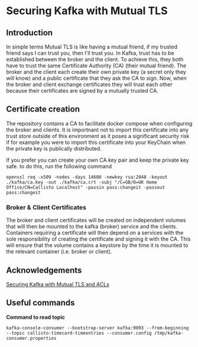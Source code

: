 # Securing Kafka with Mutual TLS

## Introduction
In simple terms Mutual TLS is like having a mutual friend, if my trusted friend
says I can trust you, then I'll trust you. In Kafka, trust has to be established
between the broker and the client. To achieve this, they both have to trust the
same Certificate Authority (CA) (their mutual friend). The broker and the client
each create their own private key (a secret only they will know) and a public
certificate that they ask the CA to sign. Now, when the broker and client
exchange certificates they will trust each other because their certificates
are signed by a mutually trusted CA.

## Certificate creation
The repository contains a CA to facilitate docker compose when configuring the
broker and clients. It is importnant not to import this certificate into any
trust store outside of this environment as it poses a significant security risk
if for example you were to import this certificate into your KeyChain when the
private key is publically distributed.

If you prefer you can create your own CA key pair and keep the private key safe.
to do this, run the following command

```
openssl req -x509 -nodes -days 14600 -newkey rsa:2048 -keyout ./kafka/ca.key -out ./kafka/ca.crt -subj "/C=GB/O=UK Home Office/CN=Callisto Localhost" -passin pass:changeit -passout pass:changeit
```

### Broker & Client Certificates
The broker and client certificates will be created on independent volumes that
will then be mounted to the kafka (broker) service and the clients. Containers
requiring a certificate will then depend on a services with the sole 
responsibility of creating the certificate and signing it with the CA. This will
ensure that the volume contains a keystore by the time it is mounted to the 
relevant container (i.e. broker or client).


## Acknowledgements

[Securing Kafka with Mutual TLS and ACLs](https://medium.com/lydtech-consulting/securing-kafka-with-mutual-tls-and-acls-b235a077f3e3)

## Useful commands

**Command to read topic**

```
kafka-console-consumer --bootstrap-server kafka:9093 --from-beginning --topic callisto-timecard-timeentries --consumer.config /tmp/kafka-consumer.properties
```
